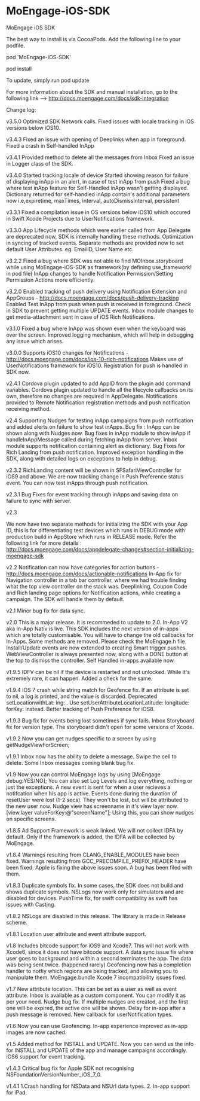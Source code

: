 # MoEngage-iOS-SDK
MoEngage iOS SDK

The best way to install is via CocoaPods. Add the following line to your podfile.

pod 'MoEngage-iOS-SDK'

pod install

To update, simply run pod update

For more information about the SDK and manual installation, go to the following link --> http://docs.moengage.com/docs/sdk-integration

Change log:

v3.5.0
Optimized SDK Network calls.
Fixed issues with locale tracking in iOS versions below iOS10.

v3.4.3
Fixed an issue with opening of Deeplinks when app in foreground.
Fixed a crash in Self-handled InApp

v3.4.1 
Provided method to delete all the messages from Inbox
Fixed an issue in Logger class of the SDK.


v3.4.0
Started tracking locale of device
Started showing reason for failure of displaying inApp in an alert, in case of test inApp from push
Fixed a bug where test inApp feature for Self-Handled inApp wasn't getting displayed.
Dictionary returned for self-handled inApp contain's additional parameters now i.e,expiretime, maxTimes, interval, autoDismissInterval, persistent

v3.3.1
Fixed a compilation issue in OS versions below iOS10 which occured in Swift Xcode Projects due to UserNotifications framework.

v3.3.0
App Lifecycle methods which were earlier called from App Delegate are deprecated now, SDK is internally handling these methods.
Optimization in syncing of tracked events.
Separate methods are provided now to set default User Attributes. eg: EmailID, User Name etc.

v3.2.2
Fixed a bug where SDK was not able to find MOInbox.storyboard while using MoEngage-iOS-SDK as framework(by defining use_framework! in pod file)
InApp changes to handle Notification Permission/Setting Permission Actions more efficiently.

v3.2.0
Enabled tracking of push delivery using Notification Extension and AppGroups - http://docs.moengage.com/docs/push-delivery-tracking
Enabled Test InApp from push when push is received in foreground. 
Check in SDK to prevent getting multiple UPDATE events.
Inbox module changes to get media-attachment sent in case of iOS Rich Notifications.

v3.1.0
Fixed a bug where InApp was shown even when the keyboard was over the screen. 
Improved logging mechanism, which will help in debugging any issue which arises.

v3.0.0
Supports iOS10 changes for Notifications - http://docs.moengage.com/docs/ios-10-rich-notifications
Makes use of UserNotifications framework for iOS10. 
Registration for push is handled in SDK now.

v2.4.1
Cordova plugin updated to add AppID from the plugin add command variables.
Cordova plugin updated to handle all the lifecycle callbacks on its own, therefore no changes are required in AppDelegate.
Notifications provided to Remote Notification registration methods and push notification receiving method.

v2.4
Supporting Nudges for testing inApp campaigns from push notification and added alerts on failure to show test inApps.
Bug fix : InApp can be shown along with Nudges now.
Bug fixes in inApp module to show inApp if handleInAppMessage called during fetching inApp from server.
Inbox module supports notification containing alert as dictionary.
Bug Fixes for Rich Landing from push notification.
Improved exception handling in the SDK, along with detailed logs on exceptions to help in debug.


v2.3.2
RichLanding content will be shown in SFSafariViewController for iOS9 and above.
We are now tracking change in Push Preference status event.
You can now test inApps through push notification.

v2.3.1
Bug Fixes for event tracking through inApps and saving data on failure to sync with server.

v2.3

We now have two separate methods for initializing the SDK with your App ID, this is for differentiating test devices which runs in DEBUG mode with production build in AppStore which runs in RELEASE mode. Refer the following link for more details : http://docs.moengage.com/docs/appdelegate-changes#section-initializing-moengage-sdk 

v2.2
Notification can now have categories for action buttons - http://docs.moengage.com/docs/actionable-notifications
In-App fix for Navigation controller in a tab bar controller, where we had trouble finding what the top view controller on the stack was.
Deeplinking, Coupon Code and Rich landing page options for Notification actions, while creating a campaign. The SDK will handle them by default.

v2.1
Minor bug fix for data sync.

v2.0
This is a major release. It is recommeded to update to 2.0.
In-App V2 aka In-App Nativ is live. This SDK includes the next version of in-apps which are totally customisable. 
You will have to change the old callbacks for In-Apps. 
Some methods are removed. Please check the MoEngage.h file.
Install/Update events are now extended to creating Smart trigger pushes.
WebViewController is always presented now, along with a DONE button at the top to dismiss the controller.
Self Handled in-apps available now.

v1.9.5
IDFV can be nil if the device is restarted and not unlocked. While it's extremely rare, it can happen. Added a check for the same.

v1.9.4
iOS 7 crash while string match for Geofence fix.
If an attribute is set to nil, a log is printed, and the value is discarded.
Deprecated setLocationwithLat: lng: . Use setUserAttributeLocationLatitude: longitude: forKey: instead.
Better tracking of Push Preference for iOS8.

v1.9.3
Bug fix for events being lost sometimes if sync fails.
Inbox Storyboard fix for version type. The storyboard didn't open for some versions of Xcode.

v1.9.2
Now you can get nudges specific to a screen by using getNudgeViewForScreen;

v1.9.1
Inbox now has the ability to delete a message. Swipe the cell to delete.
Some Inbox messages coming blank bug fix.

v1.9
Now you can control MoEngage logs by using [MoEngage debug:YES/NO]; You can also set Log Levels and log everything, nothing or just the exceptions.
A new event is sent for when a user recieves a notifcation when his app is active.
Events done during the duration of resetUser were lost (1-2 secs). They won't be lost, but will be attributed to the new user now.
Nudge view has screenname in it's view layer now. [view.layer valueForKey:@"screenName"]; Using this, you can show nudges on specific screens.

v1.8.5
Ad Support Framework is weak linked. We will not collect IDFA by default.
Only if the framework is added, the IDFA will be collected by MoEngage.

v1.8.4
Warnings resulting from CLANG_ENABLE_MODULES have been fixed. 
Warnings resulting from GCC_PRECOMPILE_PREFIX_HEADER have been fixed. 
Apple is fixing the above issues soon. A bug has been filed with them.

v1.8.3
Duplicate symbols fix. In some cases, the SDK does not build and shows duplicate symbols.
NSLogs now work only for simulators and are disabled for devices.
PushTime fix, for swift compatibility as swift has issues with Casting.

v1.8.2
NSLogs are disabled in this release. The library is made in Release scheme.

v1.8.1
Location user attribute and event attribute support.

v1.8
Includes bitcode support for iOS9 and Xcode7. This will not work with Xcode6, since it does not have bitcode support.
A data sync issue fix where user goes to background and within a second terminates the app. The data was being sent twice. (happened rarely)
Geofencing now has a completion handler to notfiy which regions are being tracked, and allowing you to manipulate them.
MoEngage.bundle Xcode 7 incompatibility issues fixed.

v1.7
New attribute location. This can be set as a user as well as event attribute.
Inbox is available as a custom component. You can modify it as per your need.
Nudge bug fix. If multiple nudges are created, and the first one will be expired, the active one will be shown. 
Delay for in-app after a push message is removed.
New callback for userNotification types.

v1.6
Now you can use Geofencing.
In-app experience improved as in-app images are now cached.

v1.5
Added method for INSTALL and UPDATE. Now you can send us the info for INSTALL and UPDATE of the app and manage campaigns accordingly.
iOS6 support for event tracking.

v1.4.3
Critical bug fix for Apple SDK not recognising NSFoundationVersionNumber_iOS_7_0.

v1.4.1
1.Crash handling for NSData and NSUrl data types.
2. In-app support for iPad.
